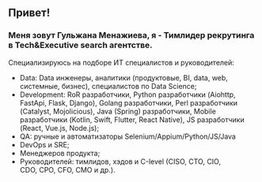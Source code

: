 ## Привет! 
### Меня зовут Гульжана Менажиева, я - Тимлидер рекрутинга в Tech&Executive search агентстве.

Специализируюсь на подборе ИТ специалистов и руководителей:

- Data: Data инженеры, аналитики (продуктовые, BI, data, web, системные, бизнес), специалистов по Data Science;
- Development: RoR разработчики, Python разработчики (Aiohttp, FastApi, Flask, Django), Golang разработчики, Perl разработчики (Catalyst, Mojolicious), Java (Spring) разработчики, Mobile разработчики (Kotlin, Swift, Flutter, React Native), JS разработчики (React, Vue.js, Node.js);
- QA: ручные и автоматизаторы Selenium/Appium/Python/JS/Java
- DevOps и SRE;
- Менеджеров продукта;
- Руководителей: тимлидов, хэдов и С-level (CISO, CTO, CIO, CDO, СРО, CFO, СМО и др.).
